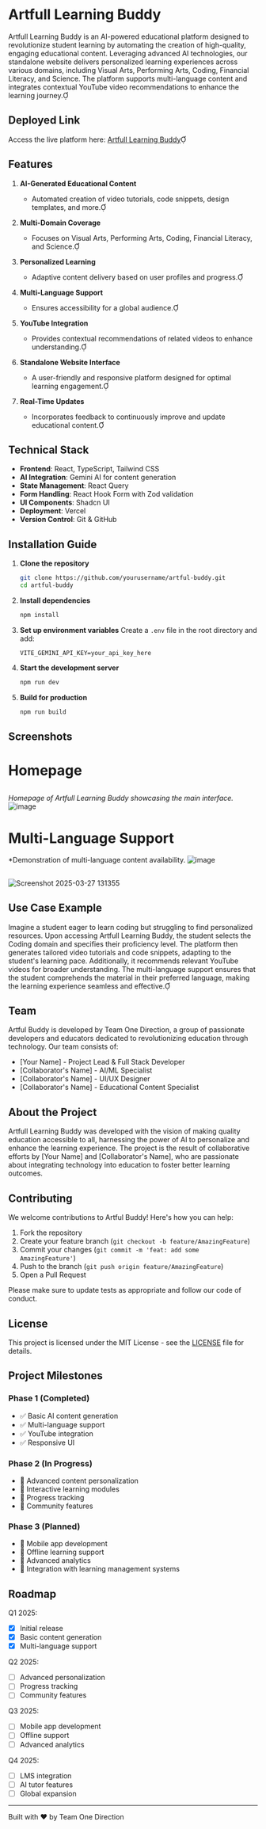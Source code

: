 # Artfull Learning Buddy

Artfull Learning Buddy is an AI-powered educational platform designed to revolutionize student learning by automating the creation of high-quality, engaging educational content. Leveraging advanced AI technologies, our standalone website delivers personalized learning experiences across various domains, including Visual Arts, Performing Arts, Coding, Financial Literacy, and Science. The platform supports multi-language content and integrates contextual YouTube video recommendations to enhance the learning journey.

## Deployed Link

Access the live platform here: [Artfull Learning Buddy](https://artful-learning-buddy.vercel.app/)

## Features

1. **AI-Generated Educational Content**
   - Automated creation of video tutorials, code snippets, design templates, and more.

2. **Multi-Domain Coverage**
   - Focuses on Visual Arts, Performing Arts, Coding, Financial Literacy, and Science.

3. **Personalized Learning**
   - Adaptive content delivery based on user profiles and progress.

4. **Multi-Language Support**
   - Ensures accessibility for a global audience.

5. **YouTube Integration**
   - Provides contextual recommendations of related videos to enhance understanding.

6. **Standalone Website Interface**
   - A user-friendly and responsive platform designed for optimal learning engagement.

7. **Real-Time Updates**
   - Incorporates feedback to continuously improve and update educational content.

## Technical Stack

- **Frontend**: React, TypeScript, Tailwind CSS
- **AI Integration**: Gemini AI for content generation
- **State Management**: React Query
- **Form Handling**: React Hook Form with Zod validation
- **UI Components**: Shadcn UI
- **Deployment**: Vercel
- **Version Control**: Git & GitHub

## Installation Guide

1. **Clone the repository**
   ```bash
   git clone https://github.com/yourusername/artful-buddy.git
   cd artful-buddy
   ```

2. **Install dependencies**
   ```bash
   npm install
   ```

3. **Set up environment variables**
   Create a `.env` file in the root directory and add:
   ```env
   VITE_GEMINI_API_KEY=your_api_key_here
   ```

4. **Start the development server**
   ```bash
   npm run dev
   ```

5. **Build for production**
   ```bash
   npm run build
   ```

## Screenshots

# Homepage
##
*Homepage of Artfull Learning Buddy showcasing the main interface.*
![image](https://github.com/user-attachments/assets/aa0a1754-e906-4897-b6ba-698b74ed6d02)

##
# Multi-Language Support

*Demonstration of multi-language content availability.
![image](https://github.com/user-attachments/assets/eb157364-d017-452a-874e-b93fb07e2771)
## 

![Screenshot 2025-03-27 131355](https://github.com/user-attachments/assets/5b3d24cd-195f-46a9-81d7-817e71d6424a)


## Use Case Example

Imagine a student eager to learn coding but struggling to find personalized resources. Upon accessing Artfull Learning Buddy, the student selects the Coding domain and specifies their proficiency level. The platform then generates tailored video tutorials and code snippets, adapting to the student's learning pace. Additionally, it recommends relevant YouTube videos for broader understanding. The multi-language support ensures that the student comprehends the material in their preferred language, making the learning experience seamless and effective.

## Team

Artful Buddy is developed by Team One Direction, a group of passionate developers and educators dedicated to revolutionizing education through technology. Our team consists of:

- [Your Name] - Project Lead & Full Stack Developer
- [Collaborator's Name] - AI/ML Specialist
- [Collaborator's Name] - UI/UX Designer
- [Collaborator's Name] - Educational Content Specialist

## About the Project

Artfull Learning Buddy was developed with the vision of making quality education accessible to all, harnessing the power of AI to personalize and enhance the learning experience. The project is the result of collaborative efforts by [Your Name] and [Collaborator's Name], who are passionate about integrating technology into education to foster better learning outcomes.

## Contributing

We welcome contributions to Artful Buddy! Here's how you can help:

1. Fork the repository
2. Create your feature branch (`git checkout -b feature/AmazingFeature`)
3. Commit your changes (`git commit -m 'feat: add some AmazingFeature'`)
4. Push to the branch (`git push origin feature/AmazingFeature`)
5. Open a Pull Request

Please make sure to update tests as appropriate and follow our code of conduct.

## License

This project is licensed under the MIT License - see the [LICENSE](LICENSE) file for details.

## Project Milestones

### Phase 1 (Completed)
- ✅ Basic AI content generation
- ✅ Multi-language support
- ✅ YouTube integration
- ✅ Responsive UI

### Phase 2 (In Progress)
- 🔄 Advanced content personalization
- 🔄 Interactive learning modules
- 🔄 Progress tracking
- 🔄 Community features

### Phase 3 (Planned)
- 📅 Mobile app development
- 📅 Offline learning support
- 📅 Advanced analytics
- 📅 Integration with learning management systems

## Roadmap

Q1 2025:
- [x] Initial release
- [x] Basic content generation
- [x] Multi-language support

Q2 2025:
- [ ] Advanced personalization
- [ ] Progress tracking
- [ ] Community features

Q3 2025:
- [ ] Mobile app development
- [ ] Offline support
- [ ] Advanced analytics

Q4 2025:
- [ ] LMS integration
- [ ] AI tutor features
- [ ] Global expansion

---
Built with ❤️ by Team One Direction




